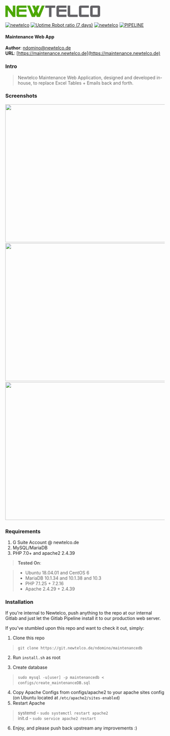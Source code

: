 ![Newtelco](./public/dist/images/newtelco_full_300w.png)  

[![newtelco](https://img.shields.io/badge/Version-1.0.3-brightgreen.svg?style=flat-square)](https://crm.newtelco.de) 
[![Uptime Robot ratio (7 days)](https://img.shields.io/uptimerobot/ratio/7/m781781334-0112a59d100b992b0132080d.svg?style=flat-square&colorB=brightgreen&label=Uptime)](https://uptime.newtelco.de/) 
[![newtelco](https://img.shields.io/badge/Contact%20Me-%40-brightgreen.svg?style=flat-square)](mailto:ndomino@newtelco.de) 
[![PIPELINE](https://git.newtelco.dev/ndomino/maintenancedb/badges/master/pipeline.svg?style=flat-square)](https://git.newtelco.dev/ndomino/maintenance)


#### Maintenance Web App
**Author**: [ndomino@newtelco.de](mailto:ndomino@newtelco.de)  
**URL**: [https://maintenance.newtelco.de](https://maintenance.newtelco.de)

### Intro

> Newtelco Maintenance Web Application, designed and developed in-house, to replace Excel Tables + Emails back and forth.

### Screenshots  
<img src="http://i.imgur.com/1x7gBWw.png" width="860" height="436">  
<img src="http://i.imgur.com/oZUba6i.png" width="860" height="436">  
<img src="http://i.imgur.com/davu6Pv.png" width="860" height="436">

### Requirements

1) G Suite Account @ newtelco.de  
2) MySQL/MariaDB  
3) PHP 7.0+ and apache2 2.4.39

> **Tested On**:

> - Ubuntu 18.04.01 and CentOS 6
> - MariaDB 10.1.34 and 10.1.38 and 10.3
> - PHP 7.1.25 + 7.2.16
> - Apache 2.4.29 + 2.4.39

### Installation

If you're internal to Newtelco, push anything to the repo at our internal Gitlab and just let the Gitlab Pipeline install it to our production web server. 

If you've stumbled upon this repo and want to check it out, simply: 

1) Clone this repo  
> `git clone https://git.newtelco.de/ndomino/maintenancedb`

2) Run `install.sh` as root 

3) Create database  
> `sudo mysql -u[user] -p maintenancedb < configs/create_maintenanceDB.sql`  

4) Copy Apache Configs from configs/apache2 to your apache sites config (on Ubuntu located at `/etc/apache2/sites-enabled`)  
5) Restart Apache  
> systemd - `sudo systemctl restart apache2`  
> init.d - `sudo service apache2 restart`  

6) Enjoy, and please push back upstream any improvements :)


